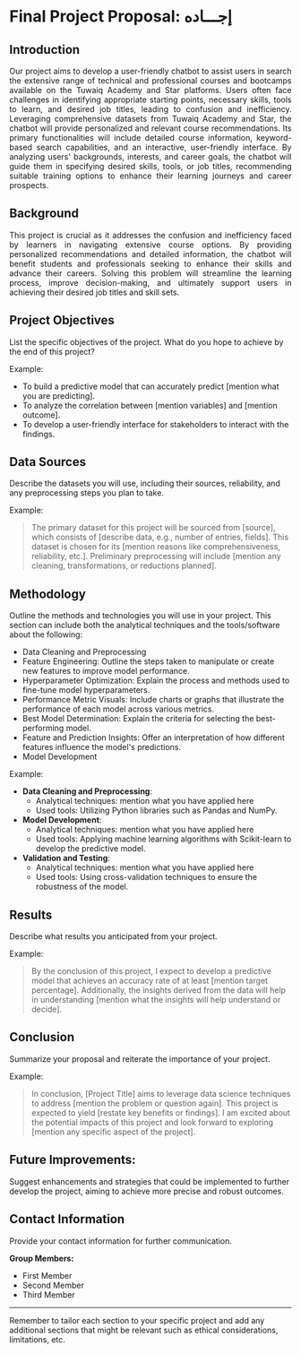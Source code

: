 # Final Project Proposal: إجـــاده

## Introduction
<p align="justify">
Our project aims to develop a user-friendly chatbot to assist users in search the extensive range of technical and professional courses and bootcamps available on the Tuwaiq Academy and Star platforms. Users often face challenges in identifying appropriate starting points, necessary skills, tools to learn, and desired job titles, leading to confusion and inefficiency. Leveraging comprehensive datasets from Tuwaiq Academy and Star, the chatbot will provide personalized and relevant course recommendations. Its primary functionalities will include detailed course information, keyword-based search capabilities, and an interactive, user-friendly interface. By analyzing users' backgrounds, interests, and career goals, the chatbot will guide them in specifying desired skills, tools, or job titles, recommending suitable training options to enhance their learning journeys and career prospects. 
</p>

## Background
<p align="justify">
This project is crucial as it addresses the confusion and inefficiency faced by learners in navigating extensive course options. By providing personalized recommendations and detailed information, the chatbot will benefit students and professionals seeking to enhance their skills and advance their careers. Solving this problem will streamline the learning process, improve decision-making, and ultimately support users in achieving their desired job titles and skill sets.
</p>

## Project Objectives
List the specific objectives of the project. What do you hope to achieve by the end of this project?

Example:
- To build a predictive model that can accurately predict [mention what you are predicting].
- To analyze the correlation between [mention variables] and [mention outcome].
- To develop a user-friendly interface for stakeholders to interact with the findings.

## Data Sources
Describe the datasets you will use, including their sources, reliability, and any preprocessing steps you plan to take.

Example:
> The primary dataset for this project will be sourced from [source], which consists of [describe data, e.g., number of entries, fields]. This dataset is chosen for its [mention reasons like comprehensiveness, reliability, etc.]. Preliminary preprocessing will include [mention any cleaning, transformations, or reductions planned].

## Methodology
Outline the methods and technologies you will use in your project. This section can include both the analytical techniques and the tools/software about the following:

- Data Cleaning and Preprocessing
- Feature Engineering: Outline the steps taken to manipulate or create new features to improve model performance.
- Hyperparameter Optimization: Explain the process and methods used to fine-tune model hyperparameters.
- Performance Metric Visuals: Include charts or graphs that illustrate the performance of each model across various metrics.
- Best Model Determination: Explain the criteria for selecting the best-performing model.
- Feature and Prediction Insights: Offer an interpretation of how different features influence the model's predictions.
- Model Development
  
Example:
- **Data Cleaning and Preprocessing**:
    - Analytical techniques: mention what you have applied here
    - Used tools: Utilizing Python libraries such as Pandas and NumPy.
- **Model Development**:
    - Analytical techniques: mention what you have applied here
    - Used tools: Applying machine learning algorithms with Scikit-learn to develop the predictive model.
- **Validation and Testing**: 
    - Analytical techniques: mention what you have applied here
    - Used tools: Using cross-validation techniques to ensure the robustness of the model.

## Results
Describe what results you anticipated from your project.

Example:
> By the conclusion of this project, I expect to develop a predictive model that achieves an accuracy rate of at least [mention target percentage]. Additionally, the insights derived from the data will help in understanding [mention what the insights will help understand or decide].

## Conclusion
Summarize your proposal and reiterate the importance of your project.

Example:
> In conclusion, [Project Title] aims to leverage data science techniques to address [mention the problem or question again]. This project is expected to yield [restate key benefits or findings]. I am excited about the potential impacts of this project and look forward to exploring [mention any specific aspect of the project].

## Future Improvements:
Suggest enhancements and strategies that could be implemented to further develop the project, aiming to achieve more precise and robust outcomes.

## Contact Information
Provide your contact information for further communication.

**Group Members:**
- First Member
- Second Member
- Third Member

---

Remember to tailor each section to your specific project and add any additional sections that might be relevant such as ethical considerations, limitations, etc.
